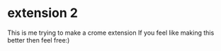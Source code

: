 # extension 2
This is me trying to make a crome extension
If you feel like making this better then feel free:)
